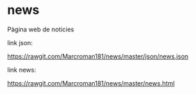 # news
Pàgina web de noticies

link json: 

https://rawgit.com/Marcroman181/news/master/json/news.json

link news:

https://rawgit.com/Marcroman181/news/master/news.html
